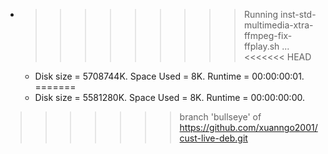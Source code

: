 * >>>>>>>>> Running inst-std-multimedia-xtra-ffmpeg-fix-ffplay.sh ...
<<<<<<< HEAD
  * Disk size = 5708744K. Space Used = 8K. Runtime = 00:00:00:01.
=======
  * Disk size = 5581280K. Space Used = 8K. Runtime = 00:00:00:00.
>>>>>>> branch 'bullseye' of https://github.com/xuanngo2001/cust-live-deb.git
